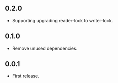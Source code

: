 ## 0.2.0

* Supporting upgrading reader-lock to writer-lock.

## 0.1.0

* Remove unused dependencies.

## 0.0.1

* First release.
